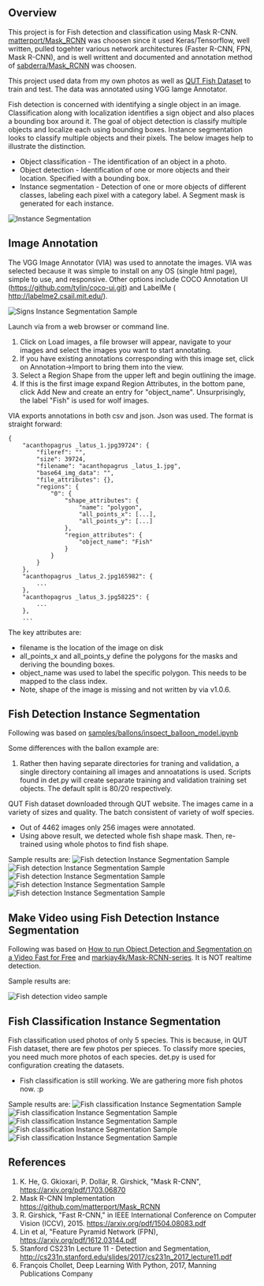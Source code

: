 
## Overview

This project is for Fish detection and classification using Mask R-CNN. [matterport/Mask_RCNN](https://github.com/matterport/Mask_RCNN) was choosen since it used Keras/Tensorflow, well written, pulled togehter various network architectures (Faster R-CNN, FPN, Mask R-CNN), and is well writtent and documented and annotation method of [sabderra/Mask_RCNN](https://github.com/sabderra/Mask_RCNN) was choosen.

This project used data from my own photos as well as [QUT Fish Dataset](https://wiki.qut.edu.au/display/cyphy/Fish+Dataset)  to train and test. The data was annotated using VGG Iamge Annotator.

Fish detection is concerned with identifying a single object in an image. Classification along with localization identifies a sign object and also places a bounding box around it. The goal of object detection is classify multiple objects and localize each using bounding boxes. Instance segmentation looks to classify multiple objects and their pixels. The below images help to illustrate the distinction. 

* Object classification - The identification of an object in a photo.
* Object detection -  Identification of one or more objects and their location. Specified with a bounding box.
* Instance segmentation - Detection of one or more objects of different classes, labeling each pixel with a category label. A Segment mask is generated for each instance.

![Instance Segmentation](assets/detection_definition.jpg)

## Image Annotation

The VGG Image Annotator (VIA) was used to annotate the images. VIA was selected because it was simple to install on any OS (single html page),  simple to use, and responsive. Other options include  COCO Annotation UI (https://github.com/tylin/coco-ui.git) and LabelMe  (
http://labelme2.csail.mit.edu/).

![Signs Instance Segmentation Sample](assets/via_screenshot.jpg)

Launch via from a web browser or command line. 

1.	Click on Load images, a file browser will appear, navigate to your images and select the images you want to start annotating.
2.	If you have existing annotations corresponding with this image set, click on Annotation->Import to bring them into the view.
3.	Select a Region Shape from the upper left and begin outlining the image.
4.	If this is the first image expand Region Attributes, in the bottom pane, click Add New and create an entry for "object_name". Unsurprisingly, the label "Fish" is used for wolf images. 



VIA exports annotations in both csv and json. Json was used. The format is straight forward:

```
{
    "acanthopagrus _latus_1.jpg39724": {
        "fileref": "",
        "size": 39724,
        "filename": "acanthopagrus _latus_1.jpg",
        "base64_img_data": "",
        "file_attributes": {},
        "regions": {
            "0": {
                "shape_attributes": {
                    "name": "polygon",
                    "all_points_x": [...],
                    "all_points_y": [...]
                },
                "region_attributes": {
                    "object_name": "Fish"
                }
            }
        }
    },
    "acanthopagrus _latus_2.jpg165982": {
        ...
    },
    "acanthopagrus _latus_3.jpg58225": {
        ...
    },
    ...
```

The key attributes are:
* filename is the location of the image on disk
* all_points_x and all_points_y define the polygons for the masks and deriving the bounding boxes. 
* object_name was used to label the specific polygon. This needs to be mapped to the class index.
* Note, shape of the image is missing and not written by via v1.0.6.




## Fish Detection Instance Segmentation
Following was based on [samples/ballons/inspect_balloon_model.ipynb]( https://github.com/matterport/Mask_RCNN/blob/master/samples/balloon/inspect_balloon_model.ipynb)

Some differences with the ballon example are:
1. Rather then having separate directories for traning and validation, a single directory containing all images and annoatations is used. Scripts found in det.py will create separate training and validation training set objects. The default split is 80/20 respectively.

QUT Fish dataset downloaded through QUT website. The images came in a variety of sizes and quality. 
The batch consistent of variety of wolf species. 
* Out of 4462 images only 256 images were annotated.
* Using above result, we detected whole fish shape mask. Then, re-trained using whole photos to find fish shape. 

Sample results are:
![Fish detection Instance Segmentation Sample](assets/fish_detection_5.png)
![Fish detection Instance Segmentation Sample](assets/fish_detection_1.png)
![Fish detection Instance Segmentation Sample](assets/fish_detection_2.png)
![Fish detection Instance Segmentation Sample](assets/fish_detection_3.png)
![Fish detection Instance Segmentation Sample](assets/fish_detection_4.png)




## Make Video using Fish Detection Instance Segmentation
Following was based on [How to run Object Detection and Segmentation on a Video Fast for Free](https://www.dlology.com/blog/how-to-run-object-detection-and-segmentation-on-video-fast-for-free/) and [markjay4k/Mask-RCNN-series](https://github.com/markjay4k/Mask-RCNN-series). It is NOT realtime detection.

Sample results are:


![Fish detection video sample](assets/result2.gif)



## Fish Classification Instance Segmentation
Fish classification used photos of only 5 species. This is because, in QUT Fish dataset, there are few photos per spieces. To classify more species, you need much more photos of each species. det.py is used for configuration creating the datasets.

* Fish classification is still working. We are gathering more fish photos now. :p

Sample results are:
![Fish classification Instance Segmentation Sample](assets/fish_classification_1.png)
![Fish classification Instance Segmentation Sample](assets/fish_classification_2.png)
![Fish classification Instance Segmentation Sample](assets/fish_classification_3.png)
![Fish classification Instance Segmentation Sample](assets/fish_classification_4.png)
![Fish classification Instance Segmentation Sample](assets/fish_classification_5.png)


## References
1.	K. He, G. Gkioxari, P. Dollár, R. Girshick, "Mask R-CNN", https://arxiv.org/pdf/1703.06870 
2.	Mask R-CNN Implementation https://github.com/matterport/Mask_RCNN
3.	R. Girshick, "Fast R-CNN," in IEEE International Conference on Computer Vision (ICCV), 2015. https://arxiv.org/pdf/1504.08083.pdf
4.	Lin et al, "Feature Pyramid Network (FPN), https://arxiv.org/pdf/1612.03144.pdf 
5.	Stanford CS231n Lecture 11 - Detection and Segmentation, http://cs231n.stanford.edu/slides/2017/cs231n_2017_lecture11.pdf
6.  François Chollet, Deep Learning With Python, 2017, Manning Publications Company 
